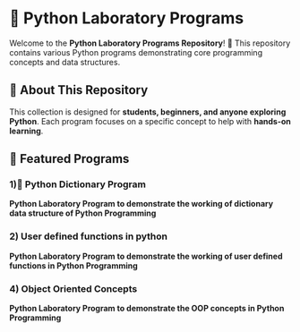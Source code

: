 # 🐍 Python Laboratory Programs  

Welcome to the **Python Laboratory Programs Repository**! 🎯 This repository contains various Python programs demonstrating core programming concepts and data structures.  

## 📌 About This Repository  
This collection is designed for **students, beginners, and anyone exploring Python**. Each program focuses on a specific concept to help with **hands-on learning**.  

## 🔹 Featured Programs  
### 1)📖 Python Dictionary Program  
**Python Laboratory Program to demonstrate the working of dictionary data structure of Python Programming**  
### 2) User defined functions in python
**Python Laboratory Program to demonstrate the working of user defined functions in Python Programming**
### 4) Object Oriented Concepts
**Python Laboratory Program to demonstrate the OOP concepts in Python Programming**


